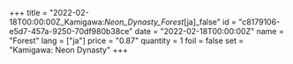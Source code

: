 +++
title = "2022-02-18T00:00:00Z_Kamigawa:_Neon_Dynasty_Forest_[ja]_false"
id = "c8179106-e5d7-457a-9250-70df980b38ce"
date = "2022-02-18T00:00:00Z"
name = "Forest"
lang = ["ja"]
price = "0.87"
quantity = 1
foil = false
set = "Kamigawa: Neon Dynasty"
+++
